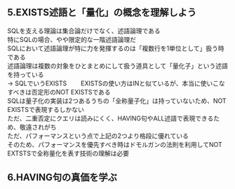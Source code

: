 ## 5.EXISTS述語と「量化」の概念を理解しよう
SQLを支える理論は集合論だけでなく、述語論理である  
特にSQLの場合、やや限定的な一階述語論理だ  
SQLにおいて述語論理が特に力を発揮するのは「複数行を1単位として」扱う時である  
述語論理は複数の対象をひとまとめにして扱う道具として「量化子」という述語を持っている  
-> SQLでいうEXISTS　　
EXISTSの使い方はINと似ているが、本当に使いこなすべきは否定形のNOT EXISTSである  
SQLは量子化の実装は2つあるうちの「全称量子化」は持っていないため、NOT EXISTSで表現するしかない  
ただ、二重否定にクエリは読みにくく、HAVING句やALL述語で表現できるため、敬遠されがち  
ただ、パフォーマンスという点で上記の2つより格段に優れている  
そのため、パフォーマンスを優先すべき時はドモルガンの法則を利用してNOT EXTSTSで全称量化を表す技術の理解は必要

## 6.HAVING句の真価を学ぶ
